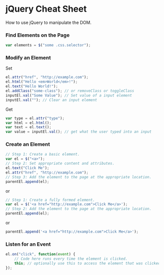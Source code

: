 # jQuery Cheat Sheet
How to use jQuery to manipulate the DOM.

### Find Elements on the Page
```js
var elements = $("some .css.selector");
```

### Modify an Element
Set

```js
el.attr("href", "http://example.com");
el.html("Hello <em>World</em>!");
el.text("Hello World!");
el.addClass("some-class"); // or removeClass or toggleClass
inputEl.val("Some Value"); // Set value of a input element
inputEl.val(""); // Clear an input element
```

Get

```js
var type = el.attr("type");
var html = el.html();
var text = el.text();
var value = inputEl.val(); // get what the user typed into an input
```

### Create an Element
```js
// Step 1: Create a basic element.
var el = $("<a>");
// Step 2: Set appropriate content and attributes.
el.text("Click Me");
el.attr("href", "http://example.com");
// Step 3: Add the element to the page at the appropriate location.
parentEl.append(el);
```

or

```js
// Step 1: Create a fully formed element.
var el = $('<a href="http://example.com">Click Me</a>');
// Step 2: Add the element to the page at the appropriate location.
parentEl.append(el);
```

or

```js
parentEl.append('<a href="http://example.com">Click Me</a>');
```

### Listen for an Event
```js
el.on("click", function(event) {
    // Code here runs every time the element is clicked.
    this; // optionally use this to access the element that was clicked.
});
```